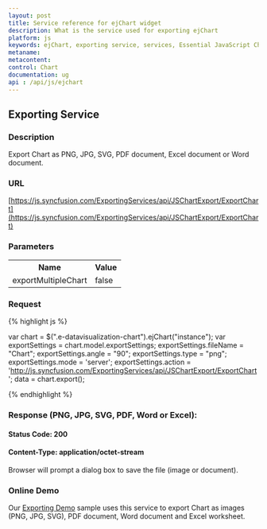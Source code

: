 ```yaml
---
layout: post
title: Service reference for ejChart widget
description: What is the service used for exporting ejChart
platform: js
keywords: ejChart, exporting service, services, Essential JavaScript Chart, Excel exporting, PDF exporting, Export to word, Export to SVG
metaname:
metacontent:
control: Chart
documentation: ug
api : /api/js/ejchart
---
```


## Exporting Service

### Description

Export Chart as PNG, JPG, SVG, PDF document, Excel document or Word document.

### URL

[https://js.syncfusion.com/ExportingServices/api/JSChartExport/ExportChart](https://js.syncfusion.com/ExportingServices/api/JSChartExport/ExportChart)

### Parameters
<table>
<tr>
    <th>Name</th>
    <th>Value</th>
</tr>
<tr>
    <td>exportMultipleChart</td>
	<td>false</td>
</tr>
</table>

### Request

{% highlight js %}
 
var chart = $(".e-datavisualization-chart").ejChart("instance");
var exportSettings = chart.model.exportSettings;
exportSettings.fileName = "Chart";
exportSettings.angle = "90";
exportSettings.type = "png";
exportSettings.mode = 'server';
exportSettings.action = 'http://js.syncfusion.com/ExportingServices/api/JSChartExport/ExportChart';
data = chart.export();

{% endhighlight %}

### Response (PNG, JPG, SVG, PDF, Word or Excel):

#### Status Code: 200

#### Content-Type: application/octet-stream

Browser will prompt a dialog box to save the file (image or document).

### Online Demo

Our [Exporting Demo](https://ej2.syncfusion.com/home/#!/azure/chart/export) sample uses this service to export Chart as images (PNG, JPG, SVG), PDF document, Word document and Excel worksheet.



